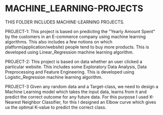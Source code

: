 # MACHINE_LEARNING-PROJECTS
THIS FOLDER INCLUDES MACHINE-LEARNING PROJECTS.

PROJECT-1:
This project is based on predicting the "Yearly Amount Spent" by the customers in an E-commerce company using machine learning algorithms. 
This also includes a few notions on which platform(application/website) people tend to buy more products.
This is developed using Linear_Regression machine learning algorithm.

PROJECT-2:
This project is based on data whether an user clicked a particular website.
This includes some Exploratory Data Analysis, Data Preprocessing and Feature Engineering.
This is developed using Logistic_Regression machine learning algorithm.

PROJECT-3
Given any random data and a Target-class, we need to design a Machine Learning model which takes the input data, learns from it and predict the correct 
outcome for any future data. 
For this purpose I used K-Nearest Neighbor Classifier, for this I designed an Elbow curve which gives us the optimal K-value to predict the correct class.
